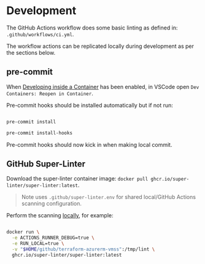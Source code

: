 # Development

The GitHub Actions workflow does some basic linting as defined in: `.github/workflows/ci.yml`.

The workflow actions can be replicated locally during development as per the sections below.

## pre-commit

When [Developing inside a Container](https://code.visualstudio.com/docs/devcontainers/containers) has been enabled, in VSCode open  `Dev Containers: Reopen in Container`.

Pre-commit hooks should be installed automatically but if not run:

````bash

pre-commit install

pre-commit install-hooks

````

Pre-commit hooks should now kick in when making local commit.

## GitHub Super-Linter

Download the super-linter container image: `docker pull ghcr.io/super-linter/super-linter:latest`.

> Note uses `.github/super-linter.env` for shared local/GitHub Actions scanning configuration.

Perform the scanning [locally][gha-super-linter-local], for example:

````bash

docker run \
  -e ACTIONS_RUNNER_DEBUG=true \
  -e RUN_LOCAL=true \
  -v "$HOME/github/terraform-azurerm-vmss":/tmp/lint \
  ghcr.io/super-linter/super-linter:latest

````

[gha-super-linter-local]: https://github.com/super-linter/super-linter/blob/main/docs/run-linter-locally.md
